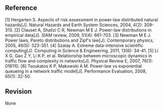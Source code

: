## Reference 
[1] Hergarten S. Aspects of risk assessment in power-law distributed natural hazards[J]. Natural Hazards and Earth System Sciences, 2004, 4(2): 309-313.
[2] Clauset A, Shalizi C R, Newman M E J. Power-law distributions in empirical data[J]. SIAM review, 2009, 51(4): 661-703.
[3] Newman M E J. Power laws, Pareto distributions and Zipf's law[J]. Contemporary physics, 2005, 46(5): 323-351.
[4] Szalay A. Extreme data-intensive scientific computing[J]. Computing in Science & Engineering, 2011, 13(6): 34-41.
[5] Li X G, Gao Z Y, Li K P, et al. Relationship between microscopic dynamics in traffic flow and complexity in networks[J]. Physical Review E, 2007, 76(1): 016110.
[6] Tsoukatos K P, Makowski A M. Power-law vs exponential queueing in a network traffic model[J]. Performance Evaluation, 2008, 65(1): 32-50.

## Revision
None